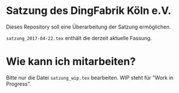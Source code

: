 # Satzung des DingFabrik Köln e.V.
Dieses Repository soll eine Überarbeitung der Satzung ermöglichen.

`satzung_2017-04-22.tex` enthält die derzeit aktuelle Fassung.

# Wie kann ich mitarbeiten?
Bitte nur die Datei `satzung_wip.tex` bearbeiten. WIP steht für "Work in Progress".
